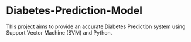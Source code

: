 # Diabetes-Prediction-Model
This project aims to provide an accurate Diabetes Prediction system using Support Vector Machine (SVM) and Python.
